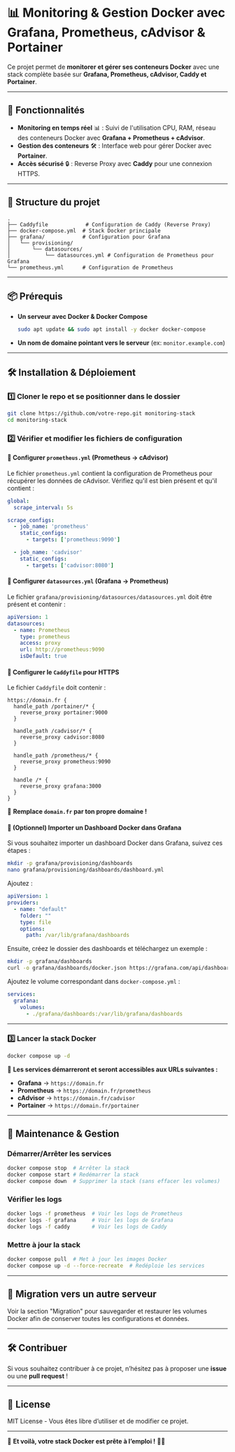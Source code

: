 # 📊 Monitoring & Gestion Docker avec Grafana, Prometheus, cAdvisor & Portainer

Ce projet permet de **monitorer et gérer ses conteneurs Docker** avec une stack complète basée sur **Grafana, Prometheus, cAdvisor, Caddy et Portainer**.

---

## 🚀 Fonctionnalités
- **Monitoring en temps réel** 📊 : Suivi de l'utilisation CPU, RAM, réseau des conteneurs Docker avec **Grafana + Prometheus + cAdvisor**.
- **Gestion des conteneurs** 🛠️ : Interface web pour gérer Docker avec **Portainer**.
- **Accès sécurisé** 🔒 : Reverse Proxy avec **Caddy** pour une connexion HTTPS.

---

## 📂 Structure du projet
```
.
├── Caddyfile            # Configuration de Caddy (Reverse Proxy)
├── docker-compose.yml  # Stack Docker principale
├── grafana/            # Configuration pour Grafana
│   └── provisioning/
│       └── datasources/
│           └── datasources.yml # Configuration de Prometheus pour Grafana
└── prometheus.yml      # Configuration de Prometheus
```

---

## 📦 Prérequis
- **Un serveur avec Docker & Docker Compose**
  ```bash
  sudo apt update && sudo apt install -y docker docker-compose
  ```
- **Un nom de domaine pointant vers le serveur** (ex: `monitor.example.com`)

---

## 🛠️ Installation & Déploiement

### **1️⃣ Cloner le repo et se positionner dans le dossier**
```bash
git clone https://github.com/votre-repo.git monitoring-stack
cd monitoring-stack
```

### **2️⃣ Vérifier et modifier les fichiers de configuration**

#### 📝 **Configurer `prometheus.yml` (Prometheus -> cAdvisor)**
Le fichier `prometheus.yml` contient la configuration de Prometheus pour récupérer les données de cAdvisor.
Vérifiez qu'il est bien présent et qu'il contient :
```yaml
global:
  scrape_interval: 5s

scrape_configs:
  - job_name: 'prometheus'
    static_configs:
      - targets: ['prometheus:9090']

  - job_name: 'cadvisor'
    static_configs:
      - targets: ['cadvisor:8080']
```

#### 📝 **Configurer `datasources.yml` (Grafana -> Prometheus)**
Le fichier `grafana/provisioning/datasources/datasources.yml` doit être présent et contenir :
```yaml
apiVersion: 1
datasources:
  - name: Prometheus
    type: prometheus
    access: proxy
    url: http://prometheus:9090
    isDefault: true
```

#### 📝 **Configurer le `Caddyfile` pour HTTPS**
Le fichier `Caddyfile` doit contenir :
```caddyfile
https://domain.fr {
  handle_path /portainer/* {
    reverse_proxy portainer:9000
  }

  handle_path /cadvisor/* {
    reverse_proxy cadvisor:8080
  }

  handle_path /prometheus/* {
    reverse_proxy prometheus:9090
  }

  handle /* {
    reverse_proxy grafana:3000
  }
}
```
📌 **Remplace `domain.fr` par ton propre domaine !**

#### 📝 **(Optionnel) Importer un Dashboard Docker dans Grafana**
Si vous souhaitez importer un dashboard Docker dans Grafana, suivez ces étapes :
```bash
mkdir -p grafana/provisioning/dashboards
nano grafana/provisioning/dashboards/dashboard.yml
```
Ajoutez :
```yaml
apiVersion: 1
providers:
  - name: "default"
    folder: ""
    type: file
    options:
      path: /var/lib/grafana/dashboards
```
Ensuite, créez le dossier des dashboards et téléchargez un exemple :
```bash
mkdir -p grafana/dashboards
curl -o grafana/dashboards/docker.json https://grafana.com/api/dashboards/193/revisions/latest/download
```
Ajoutez le volume correspondant dans `docker-compose.yml` :
```yaml
services:
  grafana:
    volumes:
      - ./grafana/dashboards:/var/lib/grafana/dashboards
```

---

### **3️⃣ Lancer la stack Docker**
```bash
docker compose up -d
```

📌 **Les services démarreront et seront accessibles aux URLs suivantes :**
- **Grafana** → `https://domain.fr`
- **Prometheus** → `https://domain.fr/prometheus`
- **cAdvisor** → `https://domain.fr/cadvisor`
- **Portainer** → `https://domain.fr/portainer`

---

## 🔄 Maintenance & Gestion

### **Démarrer/Arrêter les services**
```bash
docker compose stop  # Arrêter la stack
docker compose start # Redémarrer la stack
docker compose down  # Supprimer la stack (sans effacer les volumes)
```

### **Vérifier les logs**
```bash
docker logs -f prometheus  # Voir les logs de Prometheus
docker logs -f grafana     # Voir les logs de Grafana
docker logs -f caddy       # Voir les logs de Caddy
```

### **Mettre à jour la stack**
```bash
docker compose pull  # Met à jour les images Docker
docker compose up -d --force-recreate  # Redéploie les services
```

---

## 🚀 Migration vers un autre serveur
Voir la section "Migration" pour sauvegarder et restaurer les volumes Docker afin de conserver toutes les configurations et données.

---

## 🛠️ Contribuer
Si vous souhaitez contribuer à ce projet, n’hésitez pas à proposer une **issue** ou une **pull request** !

---

## 📜 License
MIT License - Vous êtes libre d’utiliser et de modifier ce projet.

---

🎉 **Et voilà, votre stack Docker est prête à l’emploi !** 🚀😃


